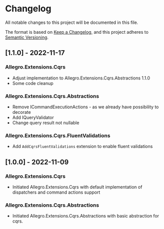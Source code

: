 # Changelog

All notable changes to this project will be documented in this file.

The format is based on [Keep a Changelog](https://keepachangelog.com/en/1.0.0/), and this project adheres
to [Semantic Versioning](https://semver.org/spec/v2.0.0.html).

## [1.1.0] - 2022-11-17

### Allegro.Extensions.Cqrs

* Adjust implementation to Allegro.Extensions.Cqrs.Abstractions 1.1.0
* Some code cleanup

### Allegro.Extensions.Cqrs.Abstractions

* Remove ICommandExecutionActions - as we already have possibility to decorate
* Add IQueryValidator
* Change query result not nullable

### Allegro.Extensions.Cqrs.FluentValidations

* Add `AddCqrsFluentValidations` extension to enable fluent validations

## [1.0.0] - 2022-11-09
### Allegro.Extensions.Cqrs

* Initiated Allegro.Extensions.Cqrs with default implementation of dispatchers and command actions support

### Allegro.Extensions.Cqrs.Abstractions

* Initiated Allegro.Extensions.Cqrs.Abstractions with basic abstraction for cqrs.
